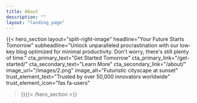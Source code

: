 ```yaml
---
title: About
description: ""
layout: "landing_page"
---
```


{{< hero_section
    layout="split-right-image"
    headline="Your Future Starts Tomorrow"
    subheadline="Unlock unparalleled procrastination with our low-key blog optimized for minimal productivity. Don't worry, there's still plenty of time."
    cta_primary_text="Get Started Tomorrow"
    cta_primary_link="/get-started/"
    cta_secondary_text="Learn More"
    cta_secondary_link="/about/"
    image_url="/images/2.png"
    image_alt="Futuristic cityscape at sunset"
    trust_element_text="Trusted by over 50,000 innovators worldwide"
    trust_element_icon="fas fa-users"
>}}{{< /hero_section >}}

